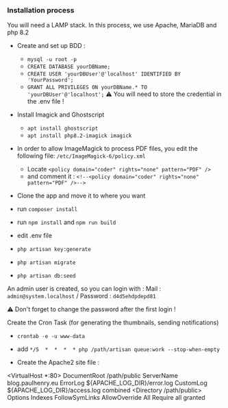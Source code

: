 ### Installation process

You will need a LAMP stack. In this process, we use Apache, MariaDB and php 8.2
- Create and set up BDD :
    - `mysql -u root -p`
    - `CREATE DATABASE yourDBName;`
    - `CREATE USER 'yourDBUser'@'localhost' IDENTIFIED BY 'YourPassword';`
    - `GRANT ALL PRIVILEGES ON yourDBName.* TO 'yourDBUser'@'localhost';`
⚠️ You will need to store the credential in the .env file !

- Install Imagick and Ghostscript
    - `apt install ghostscript`
    - `apt install php8.2-imagick imagick`
- In order to allow ImageMagick to process PDF files, you edit the following file: `/etc/ImageMagick-6/policy.xml`
    - Locate `<policy domain="coder" rights="none" pattern="PDF" />`
    - and comment it : `<!--<policy domain="coder" rights="none" pattern="PDF" />-->`
- Clone the app and move it to where you want
- run `composer install`
- run `npm install` and `npm run build`
- edit .env file
- `php artisan key:generate`
- `php artisan migrate`
- `php artisan db:seed`

An admin user is created, so you can login with : Mail : `admin@system.localhost` / Password : `d4d5ehdpdepd81 `

⚠️ Don't forget to change the password after the first login !

Create the Cron Task (for generating the thumbnails, sending notifications)
- `crontab -e -u www-data`
- add `*/5  *  *  *  * php /path/artisan queue:work --stop-when-empty`

- Create the Apache2 site file :

<VirtualHost *:80>
    DocumentRoot /path/public
    ServerName blog.paulhenry.eu
    ErrorLog ${APACHE_LOG_DIR}/error.log
    CustomLog ${APACHE_LOG_DIR}/access.log combined
    <Directory /path/public>
        Options Indexes FollowSymLinks
        AllowOverride All
        Require all granted
    </Directory>
</VirtualHost>
